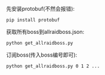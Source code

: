 先安装protobuf(不然会报错):

    pip install protobuf

获取所有boss到allraidboss.json:

    python get_allraidboss.py

订阅boss(传入boss编号即可):

    python get_allraidboss.py 0 1 2 ...
